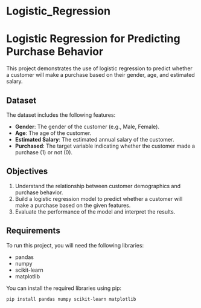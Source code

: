# Logistic_Regression
# Logistic Regression for Predicting Purchase Behavior

This project demonstrates the use of logistic regression to predict whether a customer will make a purchase based on their gender, age, and estimated salary.

## Dataset
The dataset includes the following features:
- **Gender**: The gender of the customer (e.g., Male, Female).
- **Age**: The age of the customer.
- **Estimated Salary**: The estimated annual salary of the customer.
- **Purchased**: The target variable indicating whether the customer made a purchase (1) or not (0).

## Objectives
1. Understand the relationship between customer demographics and purchase behavior.
2. Build a logistic regression model to predict whether a customer will make a purchase based on the given features.
3. Evaluate the performance of the model and interpret the results.

## Requirements
To run this project, you will need the following libraries:
- pandas
- numpy
- scikit-learn
- matplotlib

You can install the required libraries using pip:
```bash
pip install pandas numpy scikit-learn matplotlib
